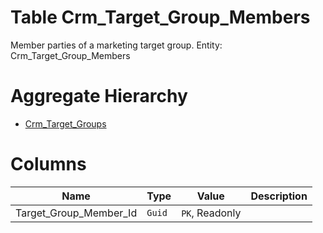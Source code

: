 # Table Crm_Target_Group_Members

Member parties of a marketing target group. Entity: Crm_Target_Group_Members

# Aggregate Hierarchy

* [Crm_Target_Groups](Crm_Target_Groups.md)

# Columns

| Name | Type | Value | Description |
| - | - | - | --- |
|Target_Group_Member_Id|`Guid`|`PK`, Readonly||
